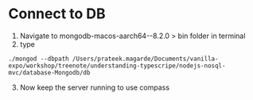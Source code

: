 # Connect to DB

1. Navigate to mongodb-macos-aarch64--8.2.0 > bin folder in terminal
2. type

```
./mongod --dbpath /Users/prateek.magarde/Documents/vanilla-expo/workshop/treenote/understanding-typescripe/nodejs-nosql-mvc/database-Mongodb/db
```

3. Now keep the server running to use compass
